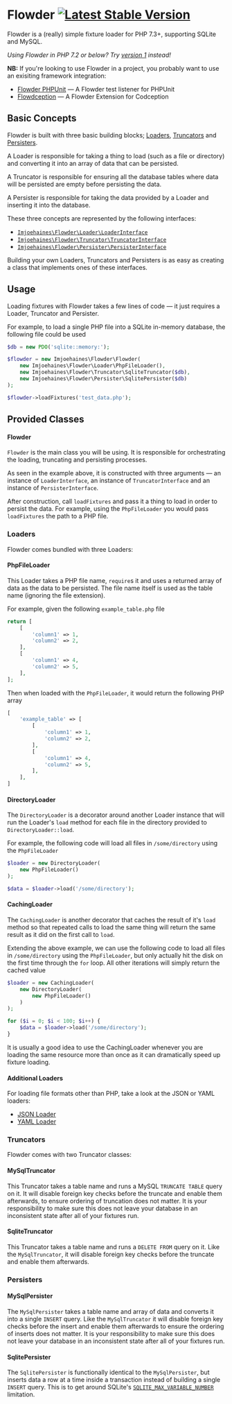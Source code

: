 # Flowder [![Latest Stable Version](https://poser.pugx.org/imjoehaines/flowder/v/stable)](https://packagist.org/packages/imjoehaines/flowder)

Flowder is a (really) simple fixture loader for PHP 7.3+, supporting SQLite and MySQL.

_Using Flowder in PHP 7.2 or below? Try [version 1](https://packagist.org/packages/imjoehaines/flowder#v1.0.0) instead!_

**NB:** If you're looking to use Flowder in a project, you probably want to use an exisiting framework integration:

- [Flowder PHPUnit](https://github.com/imjoehaines/flowder-phpunit) — A Flowder test listener for PHPUnit
- [Flowdception](https://github.com/imjoehaines/flowdception) — A Flowder Extension for Codception

## Basic Concepts

Flowder is built with three basic building blocks; [Loaders](#loaders), [Truncators](#truncators) and [Persisters](#persisters).

A Loader is responsible for taking a thing to load (such as a file or directory) and converting it into an array of data that can be persisted.

A Truncator is responsible for ensuring all the database tables where data will be persisted are empty before persisting the data.

A Persister is responsible for taking the data provided by a Loader and inserting it into the database.

These three concepts are represented by the following interfaces:

- [`Imjoehaines\Flowder\Loader\LoaderInterface`](src/Loader/LoaderInterface.php)
- [`Imjoehaines\Flowder\Truncator\TruncatorInterface`](src/Truncator/TruncatorInterface.php)
- [`Imjoehaines\Flowder\Persister\PersisterInterface`](src/Persister/PersisterInterface.php)

Building your own Loaders, Truncators and Persisters is as easy as creating a class that implements ones of these interfaces.

## Usage

Loading fixtures with Flowder takes a few lines of code &mdash; it just requires a Loader, Truncator and Persister.

For example, to load a single PHP file into a SQLite in-memory database, the following file could be used

```php
$db = new PDO('sqlite::memory:');

$flowder = new Imjoehaines\Flowder\Flowder(
    new Imjoehaines\Flowder\Loader\PhpFileLoader(),
    new Imjoehaines\Flowder\Truncator\SqliteTruncator($db),
    new Imjoehaines\Flowder\Persister\SqlitePersister($db)
);

$flowder->loadFixtures('test_data.php');
```

## Provided Classes

#### Flowder

`Flowder` is the main class you will be using. It is responsible for orchestrating the loading, truncating and persisting processes.

As seen in the example above, it is constructed with three arguments &mdash; an instance of `LoaderInterface`, an instance of `TruncatorInterface` and an instance of `PersisterInterface`.

After construction, call `loadFixtures` and pass it a thing to load in order to persist the data. For example, using the `PhpFileLoader` you would pass `loadFixtures` the path to a PHP file.

### Loaders

Flowder comes bundled with three Loaders:

#### PhpFileLoader

This Loader takes a PHP file name, `require`s it and uses a returned array of data as the data to be persisted. The file name itself is used as the table name (ignoring the file extension).

For example, given the following `example_table.php` file

```php
return [
    [
        'column1' => 1,
        'column2' => 2,
    ],
    [
        'column1' => 4,
        'column2' => 5,
    ],
];
```

Then when loaded with the `PhpFileLoader`, it would return the following PHP array

```php
[
    'example_table' => [
        [
            'column1' => 1,
            'column2' => 2,
        ],
        [
            'column1' => 4,
            'column2' => 5,
        ],
    ],
]
```

#### DirectoryLoader

The `DirectoryLoader` is a decorator around another Loader instance that will run the Loader's `load` method for each file in the directory provided to `DirectoryLoader::load`.

For example, the following code will load all files in `/some/directory` using the `PhpFileLoader`

```php
$loader = new DirectoryLoader(
    new PhpFileLoader()
);

$data = $loader->load('/some/directory');
```

#### CachingLoader

The `CachingLoader` is another decorator that caches the result of it's `load` method so that repeated calls to load the same thing will return the same result as it did on the first call to `load`.

Extending the above example, we can use the following code to load all files in `/some/directory` using the `PhpFileLoader`, but only actually hit the disk on the first time through the `for` loop. All other iterations will simply return the cached value

```php
$loader = new CachingLoader(
    new DirectoryLoader(
        new PhpFileLoader()
    )
);

for ($i = 0; $i < 100; $i++) {
    $data = $loader->load('/some/directory');
}
```

It is usually a good idea to use the CachingLoader whenever you are loading the same resource more than once as it can dramatically speed up fixture loading.

#### Additional Loaders

For loading file formats other than PHP, take a look at the JSON or YAML loaders:

- [JSON Loader](https://github.com/imjoehaines/flowder-json-loader)
- [YAML Loader](https://github.com/imjoehaines/flowder-yaml-loader)

### Truncators

Flowder comes with two Truncator classes:

#### MySqlTruncator

This Truncator takes a table name and runs a MySQL `TRUNCATE TABLE` query on it. It will disable foreign key checks before the truncate and enable them afterwards, to ensure ordering of truncation does not matter. It is your responsibility to make sure this does not leave your database in an inconsistent state after all of your fixtures run.

#### SqliteTruncator

This Truncator takes a table name and runs a `DELETE FROM` query on it. Like the `MySqlTruncator`, it will disable foreign key checks before the truncate and enable them afterwards.

### Persisters

#### MySqlPersister

The `MySqlPersister` takes a table name and array of data and converts it into a single `INSERT` query. Like the `MySqlTruncator` it will disable foreign key checks before the insert and enable them afterwards to ensure the ordering of inserts does not matter. It is your responsibility to make sure this does not leave your database in an inconsistent state after all of your fixtures run.

#### SqlitePersister

The `SqlitePersister` is functionally identical to the `MySqlPersister`, but inserts data a row at a time inside a transaction instead of building a single `INSERT` query. This is to get around SQLite's [`SQLITE_MAX_VARIABLE_NUMBER`](https://www.sqlite.org/lang_expr.html#varparam) limitation.
